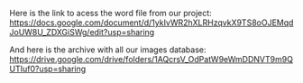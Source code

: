 Here is the link to acess the word file from our project:
https://docs.google.com/document/d/1ykIvWR2hXLRHzqvkX9TS8oOJEMqdJoUW8U_ZDXGiSWg/edit?usp=sharing

And here is the archive with all our images database:
https://drive.google.com/drive/folders/1AQcrsV_OdPatW9eWmDDNVT9m9QUTIuf0?usp=sharing
